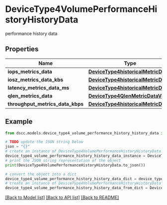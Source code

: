 # DeviceType4VolumePerformanceHistoryHistoryData

performance history data

## Properties

Name | Type | Description | Notes
------------ | ------------- | ------------- | -------------
**iops_metrics_data** | [**DeviceType4historicalMetricData**](DeviceType4historicalMetricData.md) |  | [optional] 
**iosz_metrics_data_kbs** | [**DeviceType4historicalMetricData**](DeviceType4historicalMetricData.md) |  | [optional] 
**latency_metrics_data_ms** | [**DeviceType4historicalMetricData**](DeviceType4historicalMetricData.md) |  | [optional] 
**qlen_metrics_data** | [**DeviceType4QlenMetricDataValue**](DeviceType4QlenMetricDataValue.md) |  | [optional] 
**throughput_metrics_data_kbps** | [**DeviceType4historicalMetricData**](DeviceType4historicalMetricData.md) |  | [optional] 

## Example

```python
from dscc.models.device_type4_volume_performance_history_history_data import DeviceType4VolumePerformanceHistoryHistoryData

# TODO update the JSON string below
json = "{}"
# create an instance of DeviceType4VolumePerformanceHistoryHistoryData from a JSON string
device_type4_volume_performance_history_history_data_instance = DeviceType4VolumePerformanceHistoryHistoryData.from_json(json)
# print the JSON string representation of the object
print(DeviceType4VolumePerformanceHistoryHistoryData.to_json())

# convert the object into a dict
device_type4_volume_performance_history_history_data_dict = device_type4_volume_performance_history_history_data_instance.to_dict()
# create an instance of DeviceType4VolumePerformanceHistoryHistoryData from a dict
device_type4_volume_performance_history_history_data_from_dict = DeviceType4VolumePerformanceHistoryHistoryData.from_dict(device_type4_volume_performance_history_history_data_dict)
```
[[Back to Model list]](../README.md#documentation-for-models) [[Back to API list]](../README.md#documentation-for-api-endpoints) [[Back to README]](../README.md)


